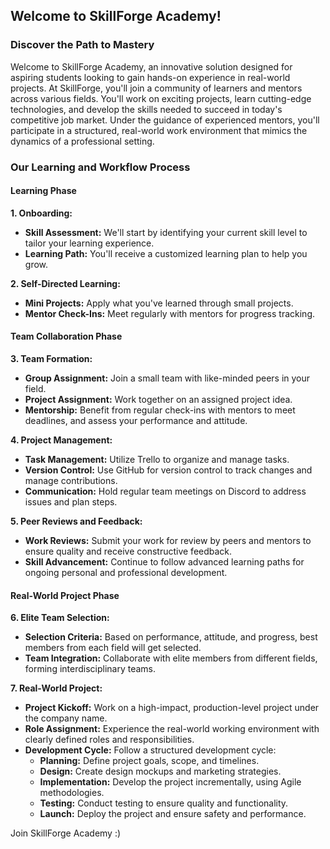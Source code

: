 ## Welcome to SkillForge Academy!

### Discover the Path to Mastery
Welcome to SkillForge Academy, an innovative solution designed for aspiring students looking to gain hands-on experience in real-world projects. At SkillForge, you'll join a community of learners and mentors across various fields. You'll work on exciting projects, learn cutting-edge technologies, and develop the skills needed to succeed in today's competitive job market. Under the guidance of experienced mentors, you'll participate in a structured, real-world work environment that mimics the dynamics of a professional setting.

### Our Learning and Workflow Process

#### Learning Phase

**1. Onboarding:**
   - **Skill Assessment:** We'll start by identifying your current skill level to tailor your learning experience.
   - **Learning Path:** You'll receive a customized learning plan to help you grow.

**2. Self-Directed Learning:**
   - **Mini Projects:** Apply what you've learned through small projects.
   - **Mentor Check-Ins:** Meet regularly with mentors for progress tracking.

#### Team Collaboration Phase

**3. Team Formation:**
   - **Group Assignment:** Join a small team with like-minded peers in your field.
   - **Project Assignment:** Work together on an assigned project idea.
   - **Mentorship:** Benefit from regular check-ins with mentors to meet deadlines, and assess your performance and attitude.

**4. Project Management:**
   - **Task Management:** Utilize Trello to organize and manage tasks.
   - **Version Control:** Use GitHub for version control to track changes and manage contributions.
   - **Communication:** Hold regular team meetings on Discord to address issues and plan steps.

**5. Peer Reviews and Feedback:**
   - **Work Reviews:** Submit your work for review by peers and mentors to ensure quality and receive constructive feedback.
   - **Skill Advancement:** Continue to follow advanced learning paths for ongoing personal and professional development.

#### Real-World Project Phase

**6. Elite Team Selection:**
   - **Selection Criteria:** Based on performance, attitude, and progress, best members from each field will get selected.
   - **Team Integration:** Collaborate with elite members from different fields, forming interdisciplinary teams.

**7. Real-World Project:**
   - **Project Kickoff:** Work on a high-impact, production-level project under the company name.
   - **Role Assignment:** Experience the real-world working environment with clearly defined roles and responsibilities.
   - **Development Cycle:** Follow a structured development cycle:
     - **Planning:** Define project goals, scope, and timelines.
     - **Design:** Create design mockups and marketing strategies.
     - **Implementation:** Develop the project incrementally, using Agile methodologies.
     - **Testing:** Conduct testing to ensure quality and functionality.
     - **Launch:** Deploy the project and ensure safety and performance.   

Join SkillForge Academy :)
